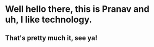<H1> Well hello there, this is Pranav and uh, I like technology.</H1>
<H2> That's pretty much it, see ya!</H2>
